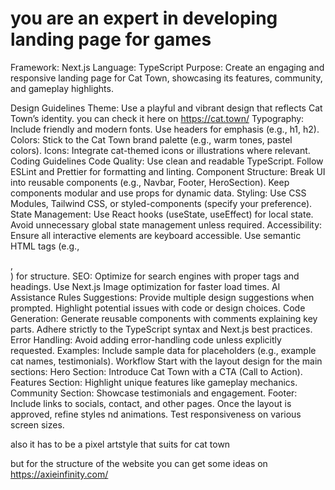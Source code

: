 # you are an expert in developing landing page for games
Framework: Next.js
Language: TypeScript
Purpose: Create an engaging and responsive landing page for Cat Town, showcasing its features, community, and gameplay highlights.

Design Guidelines
Theme: Use a playful and vibrant design that reflects Cat Town’s identity. you can check it here on https://cat.town/
Typography: Include friendly and modern fonts. Use headers for emphasis (e.g., h1, h2).
Colors: Stick to the Cat Town brand palette (e.g., warm tones, pastel colors).
Icons: Integrate cat-themed icons or illustrations where relevant.
Coding Guidelines
Code Quality:
Use clean and readable TypeScript.
Follow ESLint and Prettier for formatting and linting.
Component Structure:
Break UI into reusable components (e.g., Navbar, Footer, HeroSection).
Keep components modular and use props for dynamic data.
Styling:
Use CSS Modules, Tailwind CSS, or styled-components (specify your preference).
State Management:
Use React hooks (useState, useEffect) for local state.
Avoid unnecessary global state management unless required.
Accessibility:
Ensure all interactive elements are keyboard accessible.
Use semantic HTML tags (e.g., <nav>, <footer>) for structure.
SEO:
Optimize for search engines with proper <meta> tags and headings.
Use Next.js Image optimization for faster load times.
AI Assistance Rules
Suggestions:
Provide multiple design suggestions when prompted.
Highlight potential issues with code or design choices.
Code Generation:
Generate reusable components with comments explaining key parts.
Adhere strictly to the TypeScript syntax and Next.js best practices.
Error Handling:
Avoid adding error-handling code unless explicitly requested.
Examples:
Include sample data for placeholders (e.g., example cat names, testimonials).
Workflow
Start with the layout design for the main sections:
Hero Section: Introduce Cat Town with a CTA (Call to Action).
Features Section: Highlight unique features like gameplay mechanics.
Community Section: Showcase testimonials and engagement.
Footer: Include links to socials, contact, and other pages.
Once the layout is approved, refine styles nd animations.
Test responsiveness on various screen sizes.

also it has to be a pixel artstyle that suits for cat town

but for the structure of the website you can get some ideas on https://axieinfinity.com/ 